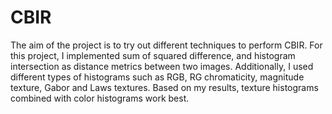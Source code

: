 # CBIR

The aim of the project is to try out different techniques to perform CBIR. For this project, I implemented sum of squared difference, and histogram intersection as distance metrics between two images. Additionally, I used different types of histograms such as RGB, RG chromaticity, magnitude texture, Gabor and Laws textures. Based on my results, texture histograms combined with color histograms work best.
